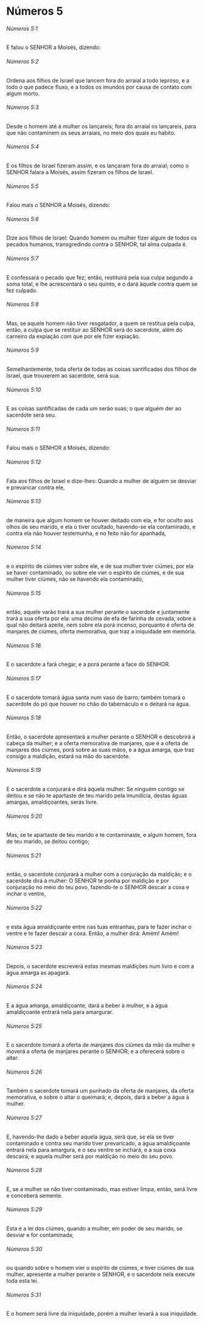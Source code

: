 # Números 5

###### Números 5:1

E falou o SENHOR a Moisés, dizendo:

###### Números 5:2

Ordena aos filhos de Israel que lancem fora do arraial a todo leproso, e a todo o que padece fluxo, e a todos os imundos por causa de contato com algum morto.

###### Números 5:3

Desde o homem até à mulher os lançareis; fora do arraial os lançareis, para que não contaminem os seus arraiais, no meio dos quais eu habito.

###### Números 5:4

E os filhos de Israel fizeram assim, e os lançaram fora do arraial; como o SENHOR falara a Moisés, assim fizeram os filhos de Israel.

###### Números 5:5

Falou mais o SENHOR a Moisés, dizendo:

###### Números 5:6

Dize aos filhos de Israel: Quando homem ou mulher fizer algum de todos os pecados humanos, transgredindo contra o SENHOR, tal alma culpada é.

###### Números 5:7

E confessará o pecado que fez; então, restituirá pela sua culpa segundo a soma total, e lhe acrescentará o seu quinto, e o dará àquele contra quem se fez culpado.

###### Números 5:8

Mas, se aquele homem não tiver resgatador, a quem se restitua pela culpa, então, a culpa que se restituir ao SENHOR será do sacerdote, além do carneiro da expiação com que por ele fizer expiação.

###### Números 5:9

Semelhantemente, toda oferta de todas as coisas santificadas dos filhos de Israel, que trouxerem ao sacerdote, será sua.

###### Números 5:10

E as coisas santificadas de cada um serão suas; o que alguém der ao sacerdote será seu.

###### Números 5:11

Falou mais o SENHOR a Moisés, dizendo:

###### Números 5:12

Fala aos filhos de Israel e dize-lhes: Quando a mulher de alguém se desviar e prevaricar contra ele,

###### Números 5:13

de maneira que algum homem se houver deitado com ela, e for oculto aos olhos de seu marido, e ela o tiver ocultado, havendo-se ela contaminado, e contra ela não houver testemunha, e no feito não for apanhada,

###### Números 5:14

e o espírito de ciúmes vier sobre ele, e de sua mulher tiver ciúmes, por ela se haver contaminado, ou sobre ele vier o espírito de ciúmes, e de sua mulher tiver ciúmes, não se havendo ela contaminado,

###### Números 5:15

então, aquele varão trará a sua mulher perante o sacerdote e juntamente trará a sua oferta por ela: uma décima de efa de farinha de cevada, sobre a qual não deitará azeite, nem sobre ela porá incenso, porquanto é oferta de manjares de ciúmes, oferta memorativa, que traz a iniquidade em memória.

###### Números 5:16

E o sacerdote a fará chegar, e a porá perante a face do SENHOR.

###### Números 5:17

E o sacerdote tomará água santa num vaso de barro; também tomará o sacerdote do pó que houver no chão do tabernáculo e o deitará na água.

###### Números 5:18

Então, o sacerdote apresentará a mulher perante o SENHOR e descobrirá a cabeça da mulher; e a oferta memorativa de manjares, que é a oferta de manjares dos ciúmes, porá sobre as suas mãos, e a água amarga, que traz consigo a maldição, estará na mão do sacerdote.

###### Números 5:19

E o sacerdote a conjurará e dirá àquela mulher: Se ninguém contigo se deitou e se não te apartaste de teu marido pela imundícia, destas águas amargas, amaldiçoantes, serás livre.

###### Números 5:20

Mas, se te apartaste de teu marido e te contaminaste, e algum homem, fora de teu marido, se deitou contigo;

###### Números 5:21

então, o sacerdote conjurará a mulher com a conjuração da maldição; e o sacerdote dirá à mulher: O SENHOR te ponha por maldição e por conjuração no meio do teu povo, fazendo-te o SENHOR descair a coxa e inchar o ventre,

###### Números 5:22

e esta água amaldiçoante entre nas tuas entranhas, para te fazer inchar o ventre e te fazer descair a coxa. Então, a mulher dirá: Amém! Amém!

###### Números 5:23

Depois, o sacerdote escreverá estas mesmas maldições num livro e com a água amarga as apagará.

###### Números 5:24

E a água amarga, amaldiçoante, dará a beber à mulher, e a água amaldiçoante entrará nela para amargurar.

###### Números 5:25

E o sacerdote tomará a oferta de manjares dos ciúmes da mão da mulher e moverá a oferta de manjares perante o SENHOR; e a oferecerá sobre o altar.

###### Números 5:26

Também o sacerdote tomará um punhado da oferta de manjares, da oferta memorativa, e sobre o altar o queimará; e, depois, dará a beber a água à mulher.

###### Números 5:27

E, havendo-lhe dado a beber aquela água, será que, se ela se tiver contaminado e contra seu marido tiver prevaricado, a água amaldiçoante entrará nela para amargura, e o seu ventre se inchará, e a sua coxa descairá; e aquela mulher será por maldição no meio do seu povo.

###### Números 5:28

E, se a mulher se não tiver contaminado, mas estiver limpa, então, será livre e conceberá semente.

###### Números 5:29

Esta é a lei dos ciúmes, quando a mulher, em poder de seu marido, se desviar e for contaminada;

###### Números 5:30

ou quando sobre o homem vier o espírito de ciúmes, e tiver ciúmes de sua mulher, apresente a mulher perante o SENHOR, e o sacerdote nela execute toda esta lei.

###### Números 5:31

E o homem será livre da iniquidade, porém a mulher levará a sua iniquidade.

